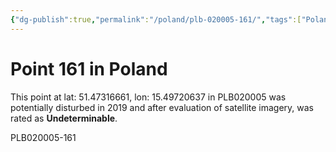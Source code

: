 ```yaml
---
{"dg-publish":true,"permalink":"/poland/plb-020005-161/","tags":["Poland","PLB020005","Dolnośląskie","lossyear2019"]}
---
```



# Point 161 in Poland

This point at lat: 51.47316661, lon: 15.49720637 in PLB020005 was potentially disturbed in 2019 and after evaluation of satellite imagery, was rated as **Undeterminable**.



PLB020005-161